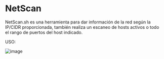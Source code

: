 # NetScan
NetScan.sh es una herramienta para dar información de la red según la IP/CIDR proporcionada, también realiza un escaneo de hosts activos o todo el rango de puertos del host indicado.

USO:

![image](https://user-images.githubusercontent.com/41616541/233219570-2f00bd6e-2ac4-44bb-89fe-3ccf63d8ea8b.png)
